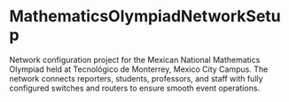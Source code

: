 # MathematicsOlympiadNetworkSetup
Network configuration project for the Mexican National Mathematics Olympiad held at Tecnológico de Monterrey, Mexico City Campus. The network connects reporters, students, professors, and staff with fully configured switches and routers to ensure smooth event operations.

